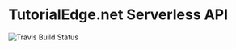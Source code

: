 TutorialEdge.net Serverless API
================================

![Travis Build Status](https://travis-ci.org/elliotforbes/tuts-edge-api.svg?branch=master)

